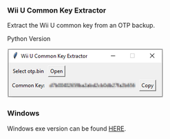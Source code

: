 ### Wii U Common Key Extractor
Extract the Wii U common key from an OTP backup.  

Python Version

![alt text](https://raw.githubusercontent.com/Flumpster/WiiUCommonKeyExtractor/master/screenshot.png "Screenshot")

### Windows
Windows exe version can be found [HERE](https://github.com/GaryOderNichts/WiiUCommonKeyExtractor).